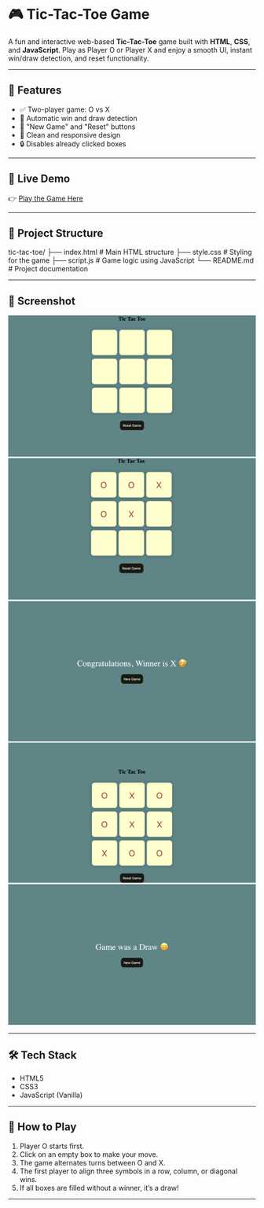 # 🎮 Tic-Tac-Toe Game

A fun and interactive web-based **Tic-Tac-Toe** game built with **HTML**, **CSS**, and **JavaScript**. Play as Player O or Player X and enjoy a smooth UI, instant win/draw detection, and reset functionality.

---

## 🌟 Features

- ✅ Two-player game: O vs X
- 🧠 Automatic win and draw detection
- 🔁 "New Game" and "Reset" buttons
- 🧼 Clean and responsive design
- 🔒 Disables already clicked boxes

---

## 🚀 Live Demo

👉 [Play the Game Here](https://ankitkr20.github.io/TicTacToe/)  
<!-- Replace with your GitHub Pages link after hosting -->

---

## 📁 Project Structure
tic-tac-toe/
├── index.html # Main HTML structure
├── style.css # Styling for the game
├── script.js # Game logic using JavaScript
└── README.md # Project documentation


---

## 📸 Screenshot

![Game Screenchot](ss5.png)
![Game Screenchot](ss4.png)
![Game Screenshot](ss3.png)
![Game Screenchot](ss2.png)
![Game Screenshot](ss1.png)

<!-- Upload a screenshot image in your repo and rename accordingly -->

---

## 🛠️ Tech Stack

- HTML5
- CSS3
- JavaScript (Vanilla)

---

## 🧠 How to Play

1. Player O starts first.
2. Click on an empty box to make your move.
3. The game alternates turns between O and X.
4. The first player to align three symbols in a row, column, or diagonal wins.
5. If all boxes are filled without a winner, it’s a draw!

---
